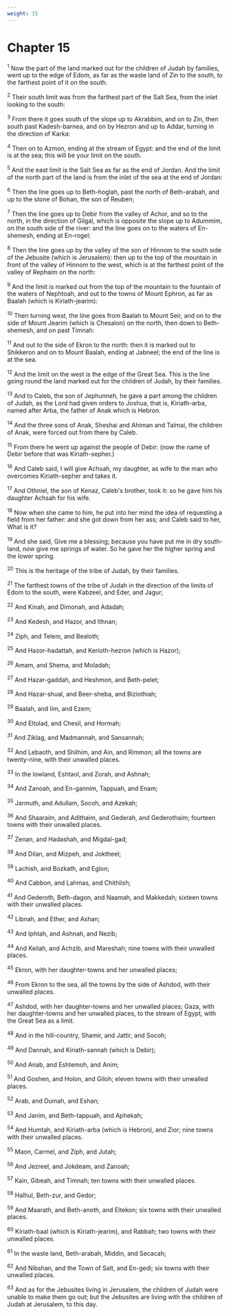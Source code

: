 ```yaml
---
weight: 15
---
```


# Chapter 15

<sup>1</sup> Now the part of the land marked out for the children of Judah by families, went up to the edge of Edom, as far as the waste land of Zin to the south, to the farthest point of it on the south. 

<sup>2</sup> Their south limit was from the farthest part of the Salt Sea, from the inlet looking to the south: 

<sup>3</sup> From there it goes south of the slope up to Akrabbim, and on to Zin, then south past Kadesh-barnea, and on by Hezron and up to Addar, turning in the direction of Karka: 

<sup>4</sup> Then on to Azmon, ending at the stream of Egypt: and the end of the limit is at the sea; this will be your limit on the south. 

<sup>5</sup> And the east limit is the Salt Sea as far as the end of Jordan. And the limit of the north part of the land is from the inlet of the sea at the end of Jordan: 

<sup>6</sup> Then the line goes up to Beth-hoglah, past the north of Beth-arabah, and up to the stone of Bohan, the son of Reuben; 

<sup>7</sup> Then the line goes up to Debir from the valley of Achor, and so to the north, in the direction of Gilgal, which is opposite the slope up to Adummim, on the south side of the river: and the line goes on to the waters of En-shemesh, ending at En-rogel: 

<sup>8</sup> Then the line goes up by the valley of the son of Hinnom to the south side of the Jebusite (which is Jerusalem): then up to the top of the mountain in front of the valley of Hinnom to the west, which is at the farthest point of the valley of Rephaim on the north: 

<sup>9</sup> And the limit is marked out from the top of the mountain to the fountain of the waters of Nephtoah, and out to the towns of Mount Ephron, as far as Baalah (which is Kiriath-jearim): 

<sup>10</sup> Then turning west, the line goes from Baalah to Mount Seir, and on to the side of Mount Jearim (which is Chesalon) on the north, then down to Beth-shemesh, and on past Timnah: 

<sup>11</sup> And out to the side of Ekron to the north: then it is marked out to Shikkeron and on to Mount Baalah, ending at Jabneel; the end of the line is at the sea. 

<sup>12</sup> And the limit on the west is the edge of the Great Sea. This is the line going round the land marked out for the children of Judah, by their families. 

<sup>13</sup> And to Caleb, the son of Jephunneh, he gave a part among the children of Judah, as the Lord had given orders to Joshua, that is, Kiriath-arba, named after Arba, the father of Anak which is Hebron. 

<sup>14</sup> And the three sons of Anak, Sheshai and Ahiman and Talmai, the children of Anak, were forced out from there by Caleb. 

<sup>15</sup> From there he went up against the people of Debir: (now the name of Debir before that was Kiriath-sepher.) 

<sup>16</sup> And Caleb said, I will give Achsah, my daughter, as wife to the man who overcomes Kiriath-sepher and takes it. 

<sup>17</sup> And Othniel, the son of Kenaz, Caleb's brother, took it: so he gave him his daughter Achsah for his wife. 

<sup>18</sup> Now when she came to him, he put into her mind the idea of requesting a field from her father: and she got down from her ass; and Caleb said to her, What is it? 

<sup>19</sup> And she said, Give me a blessing; because you have put me in dry south-land, now give me springs of water. So he gave her the higher spring and the lower spring. 

<sup>20</sup> This is the heritage of the tribe of Judah, by their families. 

<sup>21</sup> The farthest towns of the tribe of Judah in the direction of the limits of Edom to the south, were Kabzeel, and Eder, and Jagur; 

<sup>22</sup> And Kinah, and Dimonah, and Adadah; 

<sup>23</sup> And Kedesh, and Hazor, and Ithnan; 

<sup>24</sup> Ziph, and Telem, and Bealoth; 

<sup>25</sup> And Hazor-hadattah, and Kerioth-hezron (which is Hazor); 

<sup>26</sup> Amam, and Shema, and Moladah; 

<sup>27</sup> And Hazar-gaddah, and Heshmon, and Beth-pelet; 

<sup>28</sup> And Hazar-shual, and Beer-sheba, and Biziothiah; 

<sup>29</sup> Baalah, and Iim, and Ezem; 

<sup>30</sup> And Eltolad, and Chesil, and Hormah; 

<sup>31</sup> And Ziklag, and Madmannah, and Sansannah; 

<sup>32</sup> And Lebaoth, and Shilhim, and Ain, and Rimmon; all the towns are twenty-nine, with their unwalled places. 

<sup>33</sup> In the lowland, Eshtaol, and Zorah, and Ashnah; 

<sup>34</sup> And Zanoah, and En-gannim, Tappuah, and Enam; 

<sup>35</sup> Jarmuth, and Adullam, Socoh, and Azekah; 

<sup>36</sup> And Shaaraim, and Adithaim, and Gederah, and Gederothaim; fourteen towns with their unwalled places. 

<sup>37</sup> Zenan, and Hadashah, and Migdal-gad; 

<sup>38</sup> And Dilan, and Mizpeh, and Joktheel; 

<sup>39</sup> Lachish, and Bozkath, and Eglon; 

<sup>40</sup> And Cabbon, and Lahmas, and Chithlish; 

<sup>41</sup> And Gederoth, Beth-dagon, and Naamah, and Makkedah; sixteen towns with their unwalled places. 

<sup>42</sup> Libnah, and Ether, and Ashan; 

<sup>43</sup> And Iphtah, and Ashnah, and Nezib; 

<sup>44</sup> And Keilah, and Achzib, and Mareshah; nine towns with their unwalled places. 

<sup>45</sup> Ekron, with her daughter-towns and her unwalled places; 

<sup>46</sup> From Ekron to the sea, all the towns by the side of Ashdod, with their unwalled places. 

<sup>47</sup> Ashdod, with her daughter-towns and her unwalled places; Gaza, with her daughter-towns and her unwalled places, to the stream of Egypt, with the Great Sea as a limit. 

<sup>48</sup> And in the hill-country, Shamir, and Jattir, and Socoh; 

<sup>49</sup> And Dannah, and Kiriath-sannah (which is Debir); 

<sup>50</sup> And Anab, and Eshtemoh, and Anim; 

<sup>51</sup> And Goshen, and Holon, and Giloh; eleven towns with their unwalled places. 

<sup>52</sup> Arab, and Dumah, and Eshan; 

<sup>53</sup> And Janim, and Beth-tappuah, and Aphekah; 

<sup>54</sup> And Humtah, and Kiriath-arba (which is Hebron), and Zior; nine towns with their unwalled places. 

<sup>55</sup> Maon, Carmel, and Ziph, and Jutah; 

<sup>56</sup> And Jezreel, and Jokdeam, and Zanoah; 

<sup>57</sup> Kain, Gibeah, and Timnah; ten towns with their unwalled places. 

<sup>58</sup> Halhul, Beth-zur, and Gedor; 

<sup>59</sup> And Maarath, and Beth-anoth, and Eltekon; six towns with their unwalled places. 

<sup>60</sup> Kiriath-baal (which is Kiriath-jearim), and Rabbah; two towns with their unwalled places. 

<sup>61</sup> In the waste land, Beth-arabah, Middin, and Secacah; 

<sup>62</sup> And Nibshan, and the Town of Salt, and En-gedi; six towns with their unwalled places. 

<sup>63</sup> And as for the Jebusites living in Jerusalem, the children of Judah were unable to make them go out; but the Jebusites are living with the children of Judah at Jerusalem, to this day. 



